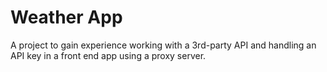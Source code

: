# Weather App
A project to gain experience working with a 3rd-party API and handling an API key in a front end app using a proxy server.

